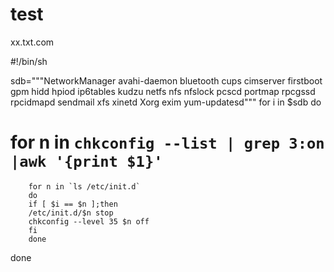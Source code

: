 test
====

xx.txt.com

#!/bin/sh

sdb="""NetworkManager
avahi-daemon
bluetooth
cups
cimserver
firstboot
gpm
hidd
hpiod
ip6tables
kudzu
netfs
nfs
nfslock
pcscd
portmap
rpcgssd
rpcidmapd
sendmail
xfs
xinetd
Xorg
exim
yum-updatesd""" 
for i in $sdb
do 
#       for n in `chkconfig --list | grep 3:on |awk '{print $1}'`
        for n in `ls /etc/init.d`
        do
        if [ $i == $n ];then
        /etc/init.d/$n stop
        chkconfig --level 35 $n off
        fi
        done

done
